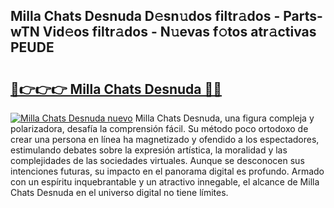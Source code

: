 ## Milla Chats Desnuda D𝚎sn𝚞dos filtr𝚊dos - Parts-wTN Vid𝚎os filtr𝚊dos - N𝚞evas f𝚘tos atr𝚊ctivas PEUDE

# <h2><a href="http://mb5tae.tromn.icu/?c=Milla+Chats+Desnuda">🔗👉👉👉 Milla Chats Desnuda 🔗🔗</a></h2>

[![Milla Chats Desnuda nuevo](https://i.imgur.com/pEAQMta.gif)](http://mb5tae.tromn.icu/?c=Milla+Chats+Desnuda)
Milla Chats Desnuda, una figura compleja y polarizadora, desafía la comprensión fácil. Su método poco ortodoxo de crear una persona en línea ha magnetizado y ofendido a los espectadores, estimulando debates sobre la expresión artística, la moralidad y las complejidades de las sociedades virtuales. Aunque se desconocen sus intenciones futuras, su impacto en el panorama digital es profundo. Armado con un espíritu inquebrantable y un atractivo innegable, el alcance de Milla Chats Desnuda en el universo digital no tiene límites.
